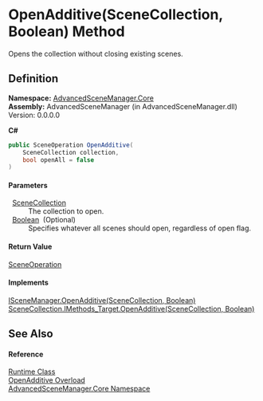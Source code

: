 # OpenAdditive(SceneCollection, Boolean) Method


Opens the collection without closing existing scenes.



## Definition
**Namespace:** <a href="N_AdvancedSceneManager_Core">AdvancedSceneManager.Core</a>  
**Assembly:** AdvancedSceneManager (in AdvancedSceneManager.dll) Version: 0.0.0.0

**C#**
``` C#
public SceneOperation OpenAdditive(
	SceneCollection collection,
	bool openAll = false
)
```



#### Parameters
<dl><dt>  <a href="T_AdvancedSceneManager_Models_SceneCollection">SceneCollection</a></dt><dd>The collection to open.</dd><dt>  <a href="https://learn.microsoft.com/dotnet/api/system.boolean" target="_blank" rel="noopener noreferrer">Boolean</a>  (Optional)</dt><dd>Specifies whatever all scenes should open, regardless of open flag.</dd></dl>

#### Return Value
<a href="T_AdvancedSceneManager_Core_SceneOperation">SceneOperation</a>

#### Implements
<a href="M_AdvancedSceneManager_DependencyInjection_ISceneManager_OpenAdditive">ISceneManager.OpenAdditive(SceneCollection, Boolean)</a>  
<a href="M_AdvancedSceneManager_Models_SceneCollection_IMethods_Target_OpenAdditive">SceneCollection.IMethods_Target.OpenAdditive(SceneCollection, Boolean)</a>  


## See Also


#### Reference
<a href="T_AdvancedSceneManager_Core_Runtime">Runtime Class</a>  
<a href="Overload_AdvancedSceneManager_Core_Runtime_OpenAdditive">OpenAdditive Overload</a>  
<a href="N_AdvancedSceneManager_Core">AdvancedSceneManager.Core Namespace</a>  
